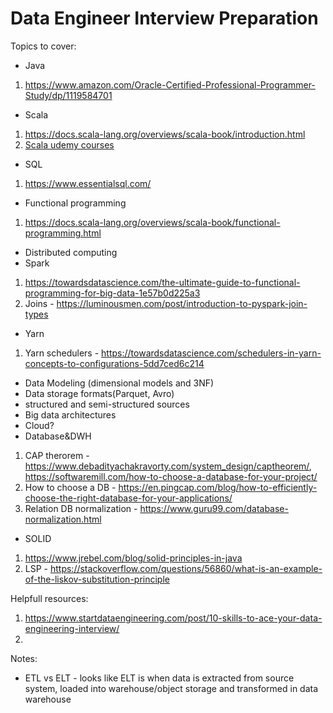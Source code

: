 # Data Engineer Interview Preparation

Topics to cover:
- Java
1) https://www.amazon.com/Oracle-Certified-Professional-Programmer-Study/dp/1119584701
- Scala
1) https://docs.scala-lang.org/overviews/scala-book/introduction.html
2) [Scala udemy courses](https://www.udemy.com/course/stairway-to-scala-applied-part-1/)
- SQL
1) https://www.essentialsql.com/
- Functional programming
1) https://docs.scala-lang.org/overviews/scala-book/functional-programming.html
- Distributed computing
- Spark
1) https://towardsdatascience.com/the-ultimate-guide-to-functional-programming-for-big-data-1e57b0d225a3
2) Joins - https://luminousmen.com/post/introduction-to-pyspark-join-types
- Yarn
1) Yarn schedulers - https://towardsdatascience.com/schedulers-in-yarn-concepts-to-configurations-5dd7ced6c214
-  Data Modeling (dimensional models and 3NF)
- Data storage formats(Parquet, Avro)
- structured and semi-structured sources
- Big data architectures
- Cloud?
- Database&DWH
1) CAP therorem - https://www.debadityachakravorty.com/system_design/captheorem/, https://softwaremill.com/how-to-choose-a-database-for-your-project/
2) How to choose a DB - https://en.pingcap.com/blog/how-to-efficiently-choose-the-right-database-for-your-applications/
3) Relation DB normalization - https://www.guru99.com/database-normalization.html
- SOLID
1) https://www.jrebel.com/blog/solid-principles-in-java
2) LSP - https://stackoverflow.com/questions/56860/what-is-an-example-of-the-liskov-substitution-principle

Helpfull resources:
1) https://www.startdataengineering.com/post/10-skills-to-ace-your-data-engineering-interview/
2) 

Notes:
- ETL vs ELT - looks like ELT is when data is extracted from source system, loaded into warehouse/object storage and transformed in data warehouse
